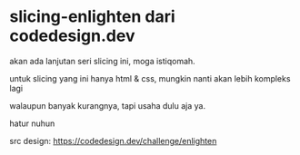 # slicing-enlighten dari codedesign.dev

 akan ada lanjutan seri slicing ini, moga istiqomah.

 untuk slicing yang ini hanya html & css, mungkin nanti akan lebih kompleks lagi

 walaupun banyak kurangnya, tapi usaha dulu aja ya.

 hatur nuhun

src design: https://codedesign.dev/challenge/enlighten
